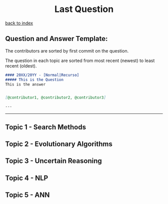 <h1 align="center">Last Question</h1>

[back to index](../README.md)

## Question and Answer Template:
The contributors are sorted by first commit on the question.

The question in each topic are sorted from most recent (newest) to least recent (oldest).

```markdown
#### 20XX/20YY - [Normal|Recurso]
##### This is the Question
This is the answer


[@contributor1, @contributor2, @contributor3]

---
```

---

## Topic 1 - Search Methods

## Topic 2 - Evolutionary Algorithms

## Topic 3 - Uncertain Reasoning

## Topic 4 - NLP

## Topic 5 - ANN

